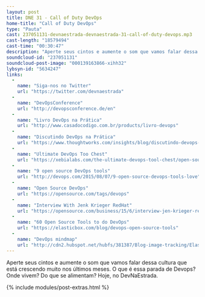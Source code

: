 ```yaml
---
layout: post
title: DNE 31 - Call of Duty DevOps
home-title: "Call of Duty DevOps"
type: "Pauta"
cast: 237051131-devnaestrada-devnaestrada-31-call-of-duty-devops.mp3
cast-length: "18579494"
cast-time: "00:30:47"
description: "Aperte seus cintos e aumente o som que vamos falar dessa cultura que está crescendo muito nos últimos meses. O que é essa parada de Devops? Onde vivem? Do que se alimentam? Hoje, no DevNaEstrada."
soundcloud-id: "237051131"
soundcloud-post-image: "000139163866-xihh32"
lybsyn-id: "5634247"
links:
  -
    name: "Siga-nos no Twitter"
    url: "https://twitter.com/devnaestrada"
  -
    name: "DevOpsConference"
    url: "http://devopsconference.de/en"
  -
    name: "Livro DevOps na Prática"
    url: "http://www.casadocodigo.com.br/products/livro-devops"
  -
    name: "Discutindo DevOps na Prática"
    url: "https://www.thoughtworks.com/insights/blog/discutindo-devops-na-pratica"
  -
    name: "Ultimate DevOps Too Chest"
    url: "https://xebialabs.com/the-ultimate-devops-tool-chest/open-source"
  -
    name: "9 open source DevOps tools"
    url: "http://devops.com/2015/08/07/9-open-source-devops-tools-love"
  -
    name: "Open Source DevOps"
    url: "https://opensource.com/tags/devops"
  -
    name: "Interview With Jenk Krieger RedHat"
    url: "https://opensource.com/business/15/6/interview-jen-krieger-redhat"
  -
    name: "60 Open Source Tools to do DevOps"
    url: "https://elasticbox.com/blog/devops-open-source-tools"
  -
    name: "DevOps mindmap"
    url: "http://cdn2.hubspot.net/hubfs/381387/Blog-image-tracking/ElasticBox-DevOps_Open_Source_Tools.png?utm_campaign=Wordpress&utm_medium=social&utm_source=mybloglog"
---
```


Aperte seus cintos e aumente o som que vamos falar dessa cultura que está crescendo muito nos últimos meses. O que é essa parada de Devops? Onde vivem? Do que se alimentam? Hoje, no DevNaEstrada.

{% include modules/post-extras.html %}
